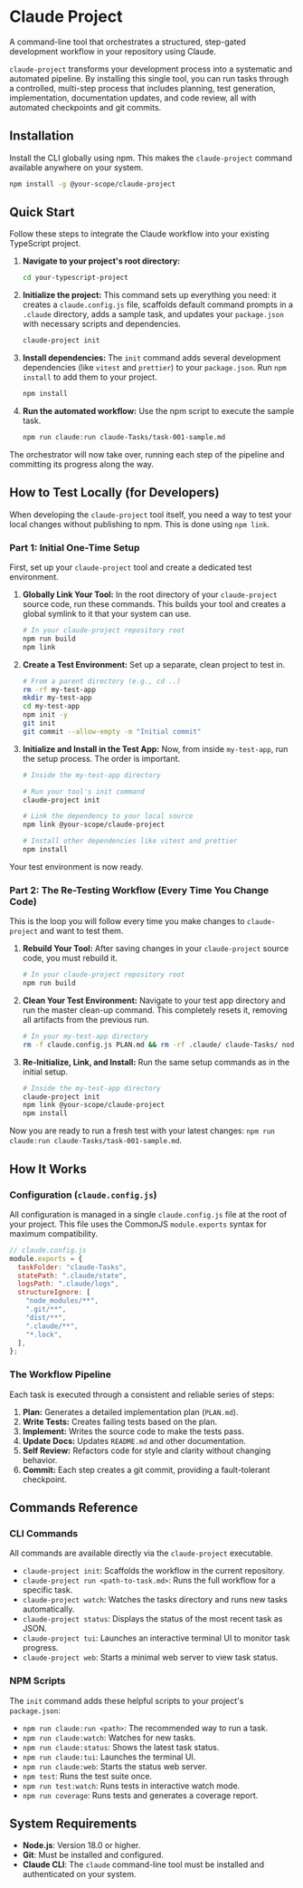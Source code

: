 
# Claude Project

A command-line tool that orchestrates a structured, step-gated development workflow in your repository using Claude.

`claude-project` transforms your development process into a systematic and automated pipeline. By installing this single tool, you can run tasks through a controlled, multi-step process that includes planning, test generation, implementation, documentation updates, and code review, all with automated checkpoints and git commits.

## Installation

Install the CLI globally using npm. This makes the `claude-project` command available anywhere on your system.

```bash
npm install -g @your-scope/claude-project
```

## Quick Start

Follow these steps to integrate the Claude workflow into your existing TypeScript project.

1.  **Navigate to your project's root directory:**
    ```bash
    cd your-typescript-project
    ```

2.  **Initialize the project:**
    This command sets up everything you need: it creates a `claude.config.js` file, scaffolds default command prompts in a `.claude` directory, adds a sample task, and updates your `package.json` with necessary scripts and dependencies.
    ```bash
    claude-project init
    ```

3.  **Install dependencies:**
    The `init` command adds several development dependencies (like `vitest` and `prettier`) to your `package.json`. Run `npm install` to add them to your project.
    ```bash
    npm install
    ```

4.  **Run the automated workflow:**
    Use the npm script to execute the sample task.
    ```bash
    npm run claude:run claude-Tasks/task-001-sample.md
    ```

The orchestrator will now take over, running each step of the pipeline and committing its progress along the way.

## How to Test Locally (for Developers)

When developing the `claude-project` tool itself, you need a way to test your local changes without publishing to npm. This is done using `npm link`.

### Part 1: Initial One-Time Setup

First, set up your `claude-project` tool and create a dedicated test environment.

1.  **Globally Link Your Tool:** In the root directory of your `claude-project` source code, run these commands. This builds your tool and creates a global symlink to it that your system can use.
    ```bash
    # In your claude-project repository root
    npm run build
    npm link
    ```

2.  **Create a Test Environment:** Set up a separate, clean project to test in.
    ```bash
    # From a parent directory (e.g., cd ..)
    rm -rf my-test-app
    mkdir my-test-app
    cd my-test-app
    npm init -y
    git init
    git commit --allow-empty -m "Initial commit"
    ```

3.  **Initialize and Install in the Test App:** Now, from inside `my-test-app`, run the setup process. The order is important.
    ```bash
    # Inside the my-test-app directory
    
    # Run your tool's init command
    claude-project init

    # Link the dependency to your local source
    npm link @your-scope/claude-project

    # Install other dependencies like vitest and prettier
    npm install
    ```
Your test environment is now ready.

### Part 2: The Re-Testing Workflow (Every Time You Change Code)

This is the loop you will follow every time you make changes to `claude-project` and want to test them.

1.  **Rebuild Your Tool:** After saving changes in your `claude-project` source code, you must rebuild it.
    ```bash
    # In your claude-project repository root
    npm run build
    ```

2.  **Clean Your Test Environment:** Navigate to your test app directory and run the master clean-up command. This completely resets it, removing all artifacts from the previous run.
    ```bash
    # In your my-test-app directory
    rm -f claude.config.js PLAN.md && rm -rf .claude/ claude-Tasks/ node_modules/ package-lock.json && git clean -fdx
    ```

3.  **Re-Initialize, Link, and Install:** Run the same setup commands as in the initial setup.
    ```bash
    # Inside the my-test-app directory
    claude-project init
    npm link @your-scope/claude-project
    npm install
    ```
Now you are ready to run a fresh test with your latest changes: `npm run claude:run claude-Tasks/task-001-sample.md`.

## How It Works

### Configuration (`claude.config.js`)

All configuration is managed in a single `claude.config.js` file at the root of your project. This file uses the CommonJS `module.exports` syntax for maximum compatibility.

```javascript
// claude.config.js
module.exports = {
  taskFolder: "claude-Tasks",
  statePath: ".claude/state",
  logsPath: ".claude/logs",
  structureIgnore: [
    "node_modules/**",
    ".git/**",
    "dist/**",
    ".claude/**",
    "*.lock",
  ],
};
```

### The Workflow Pipeline

Each task is executed through a consistent and reliable series of steps:

1.  **Plan:** Generates a detailed implementation plan (`PLAN.md`).
2.  **Write Tests:** Creates failing tests based on the plan.
3.  **Implement:** Writes the source code to make the tests pass.
4.  **Update Docs:** Updates `README.md` and other documentation.
5.  **Self Review:** Refactors code for style and clarity without changing behavior.
6.  **Commit:** Each step creates a git commit, providing a fault-tolerant checkpoint.

## Commands Reference

### CLI Commands

All commands are available directly via the `claude-project` executable.

-   `claude-project init`: Scaffolds the workflow in the current repository.
-   `claude-project run <path-to-task.md>`: Runs the full workflow for a specific task.
-   `claude-project watch`: Watches the tasks directory and runs new tasks automatically.
-   `claude-project status`: Displays the status of the most recent task as JSON.
-   `claude-project tui`: Launches an interactive terminal UI to monitor task progress.
-   `claude-project web`: Starts a minimal web server to view task status.

### NPM Scripts

The `init` command adds these helpful scripts to your project's `package.json`:

-   `npm run claude:run <path>`: The recommended way to run a task.
-   `npm run claude:watch`: Watches for new tasks.
-   `npm run claude:status`: Shows the latest task status.
-   `npm run claude:tui`: Launches the terminal UI.
-   `npm run claude:web`: Starts the status web server.
-   `npm test`: Runs the test suite once.
-   `npm run test:watch`: Runs tests in interactive watch mode.
-   `npm run coverage`: Runs tests and generates a coverage report.

## System Requirements

-   **Node.js**: Version 18.0 or higher.
-   **Git**: Must be installed and configured.
-   **Claude CLI**: The `claude` command-line tool must be installed and authenticated on your system.
